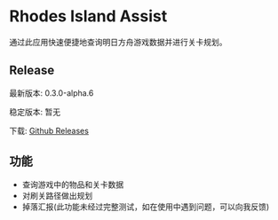 # Rhodes Island Assist

通过此应用快速便捷地查询明日方舟游戏数据并进行关卡规划。

## Release

最新版本: 0.3.0-alpha.6

稳定版本: 暂无

下载: [Github Releases](https://github.com/KevinT3Hu/RhodesIslandAssist/releases)

## 功能

- 查询游戏中的物品和关卡数据
- 对刷关路径做出规划
- 掉落汇报(此功能未经过完整测试，如在使用中遇到问题，可以向我反馈)